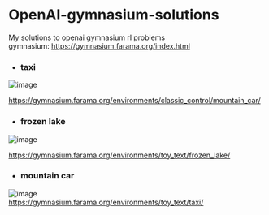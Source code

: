 # OpenAI-gymnasium-solutions
My solutions to openai gymnasium rl problems  
gymnasium: https://gymnasium.farama.org/index.html

- ### taxi
![image](https://github.com/user-attachments/assets/2ba1c4f6-12c9-4c33-b3a7-2177c5e19d16)  

https://gymnasium.farama.org/environments/classic_control/mountain_car/

- ### frozen lake
![image](https://github.com/user-attachments/assets/50fb93b5-1b6d-4105-815d-295cd6cdf9df)  

https://gymnasium.farama.org/environments/toy_text/frozen_lake/

- ### mountain car
![image](https://github.com/user-attachments/assets/48d49deb-0d83-4ec8-ad85-1aff63e515f3)  
https://gymnasium.farama.org/environments/toy_text/taxi/
